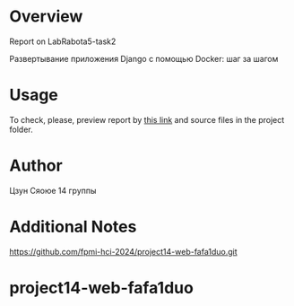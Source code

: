 # Overview

Report on LabRabota5-task2

Развертывание приложения Django с помощью Docker: шаг за шагом

# Usage

To check, please, preview report by [this link](https://docs.google.com/document/d/1SOT5_EBd5RTUpR3tJBBh4V8WcVvwZeJkismH_MM2Ews/edit?usp=sharing) and source files in the project folder.

# Author

Цзун Сяоюе  14 группы

# Additional Notes

https://github.com/fpmi-hci-2024/project14-web-fafa1duo.git

# project14-web-fafa1duo
